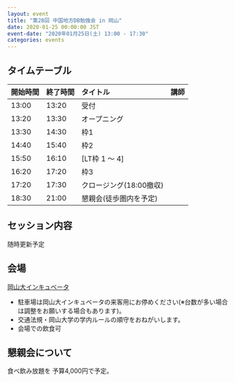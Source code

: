 ```yaml
---
layout: event
title: "第28回 中国地方DB勉強会 in 岡山"
date: 2020-01-25 00:00:00 JST
event-date: "2020年01月25日(土) 13:00 - 17:30"
categories: events
---
```


## タイムテーブル

| 開始時間 | 終了時間 | タイトル | 講師 |
|:------------ |:--------------|:--------------|:-------------
|13:00 | 13:20　| 受付            |
|13:20 | 13:30　| オープニング |
|13:30 | 14:30　| 枠1 | |
|14:40 | 15:40　| 枠2 | |
|15:50 | 16:10　| [LT枠 1 〜 4] |  |
|16:20 | 17:20　| 枠3 | |
|17:20 | 17:30　| クロージング(18:00撤収) |
|18:30 | 21:00　| 懇親会(徒歩圏内を予定) |

## セッション内容

随時更新予定

## 会場

[岡山大インキュベータ](http://www.smrj.go.jp/incubation/od-plus/)

- 駐車場は岡山大インキュベータの来客用にお停めください(※台数が多い場合は調整をお願いする場合もあります)。
- 交通法規・岡山大学の学内ルールの順守をおねがいします。
- 会場での飲食可

## 懇親会について

食べ飲み放題を 予算4,000円で予定。
